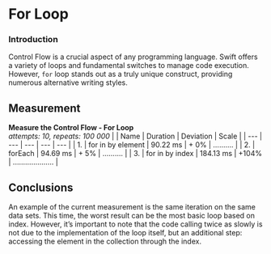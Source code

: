 # For Loop

### Introduction
Control Flow is a crucial aspect of any programming language. Swift offers a variety of loops and fundamental switches to manage code execution. However, `for` loop stands out as a truly unique construct, providing numerous alternative writing styles.

## Measurement
**Measure the Control Flow - For Loop**\
_attempts: 10, repeats: 100 000_
|  | Name | Duration | Deviation | Scale |
| --- | --- | --- | --- | --- |
| 1. | for in by element |  90.22 ms | +  0% | .......... |
| 2. | forEach           |  94.69 ms | +  5% | .......... |
| 3. | for in by index   | 184.13 ms | +104% | .................... |

## Conclusions
An example of the current measurement is the same iteration on the same data sets. This time, the worst result can be the most basic loop based on index. However, it’s important to note that the code calling twice as slowly is not due to the implementation of the loop itself, but an additional step: accessing the element in the collection through the index.
